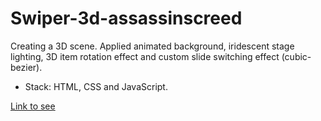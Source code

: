 # Swiper-3d-assassinscreed
Creating a 3D scene. Applied animated background, iridescent stage lighting, 3D item rotation effect and custom slide switching effect (cubic-bezier).
* Stack: HTML, CSS and JavaScript.

<a href="https://swiper-3d-assassinscreed.vercel.app/">Link to see</a>
